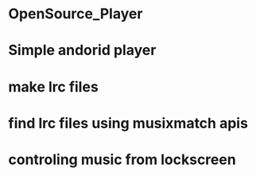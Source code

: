 # OpenSource_Player
# Simple andorid player
# make lrc files
# find lrc files using musixmatch apis
# controling music from lockscreen
